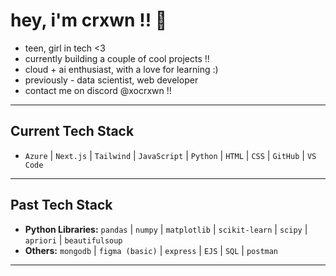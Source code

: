 # hey, i'm crxwn !! 👑 

- teen, girl in tech <3  
- currently building a couple of cool projects !!  
- cloud + ai enthusiast, with a love for learning :)  
- previously - data scientist, web developer
- contact me on discord @xocrxwn !!

---

## Current Tech Stack
- `Azure` | `Next.js` | `Tailwind` | `JavaScript` |  `Python` |  `HTML` |  `CSS` |  `GitHub`  | `VS Code`

---

## Past Tech Stack
- **Python Libraries:** `pandas` | `numpy` | `matplotlib` | `scikit-learn` | `scipy` | `apriori` | `beautifulsoup`
- **Others:** `mongodb` | `figma (basic)` | `express` | `EJS` | `SQL` | `postman`

---


